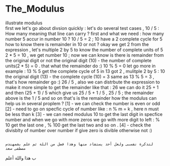 # The_Modulus
illustrate modulus  
first we let's go about divsion quickly : 
let's do several test cases , 
10 / 5 : How many meaning that line can carry ? 
first and what we need  : how many number 5 accur in number 10 ? 
10 / 5 = 2 ; 10 have a 2 complete cycle for 5 
how to know there is remainder in 10 or not ? 
okay we get 2 from the expression , let's multiple 2 by 5 to know the number of complete units of 5 
2 * 5 = 10 , we get number 10 ;
now we can know is there is remainder from the original digit or not 
the original digit (10) - the number of complete units(2 * 5) = 0 . 
that what the remainder do :) 
10 % 5 = 0 
let go more in example : 
13 % 5 
get the complete cycle of 5 in 13 
got 2 , mulitple 2 by 5 : 10
the original digit (13) - the complete cycle (10) = 3 
same as 13 % 5 = 3 ,
that's how remainder go :)
26 / 5 , also we can distrbute the expression to make it more simple to get the remainder like that : 26 we can do it 25 + 1 
and then (25 + 1) / 5 which give us 25 / 5 + 1 / 5 , 25 / 5 ; 
the remainder above is the 1 / 5 and so on that's is the remainder 
how the modulus can help us in several proplem ? 
[1] - we can check the number is even or odd 
[2] - need to go on specfic cycle of number like : n % m = k , here n must be less than  k 
[3] - we can need modulus 10 to get the last digit in specfice number and when we go with more zeros we go with more digit to left : % 10 get the last one , % 100 get the last two and so on .
[4] - check the divisblty of number over number if give zero is divible otherwise not :)          

                                                                                      لتذكرة نفسىى ولعل أحد يستفاد منها وهذا فضل من اللة ثم علم بشمهندس مصطفى سعد 
ب
                                                                                                                  هذا واللة أعلم               

